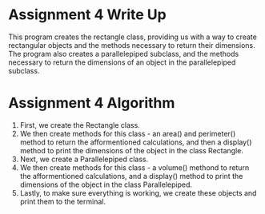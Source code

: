 # Assignment 4 Write Up
This program creates the rectangle class, providing us with a way to create rectangular objects and the methods necessary to return their dimensions. The program also creates a parallelepiped subclass, and the methods necessary to return the dimensions of an object in the parallelepiped subclass.

# Assignment 4 Algorithm
1. First, we create the Rectangle class.
2. We then create methods for this class - an area() and perimeter() method to return the afformentioned calculations, and then a display() method to print the dimensions of the object in the class Rectangle.
3. Next, we create a Parallelepiped class.
4. We then create methods for this class - a volume() methond to return the afformentioned calculations, and a display() method to print the dimensions of the object in the class Parallelepiped.
5. Lastly, to make sure everything is working, we create these objects and print them to the terminal.